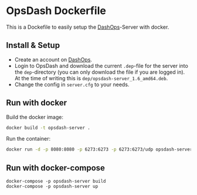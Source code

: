 # OpsDash Dockerfile

This is a Dockefile to easily setup the [DashOps](https://www.opsdash.com)-Server with docker.

## Install & Setup

- Create an account on [DashOps](https://www.opsdash.com).
- Login to OpsDash and download the current `.dep`-file for the server into the `dep`-directory (you can only download the file if you are logged in). At the time of writing this is `dep/opsdash-server_1.6_amd64.deb`.
- Change the config in `server.cfg` to your needs.

## Run with docker

Build the docker image:

```bash
docker build -t opsdash-server .
```

Run the container:

```bash
docker run -d -p 8080:8080 -p 6273:6273 -p 6273:6273/udp opsdash-server
```

## Run with docker-compose

```
docker-compose -p opsdash-server build
docker-compose -p opsdash-server up
```
